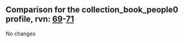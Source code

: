 ## Comparison for the collection_book_people0 profile, rvn: [69](https://github.com/PRO100KatYT/FortniteProfileRevisions/tree/main/profiles/collection_book_people0/69%20collection_book_people0.json)-[71](https://github.com/PRO100KatYT/FortniteProfileRevisions/tree/main/profiles/collection_book_people0/71%20collection_book_people0.json)

No changes
